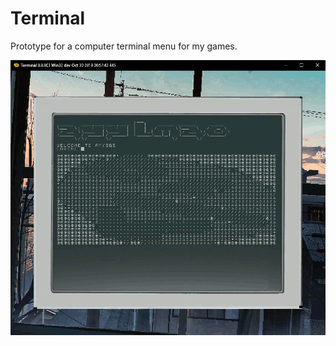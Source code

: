 # Terminal

Prototype for a computer terminal menu for my games.

![Sample output](/img/sample2.gif)
